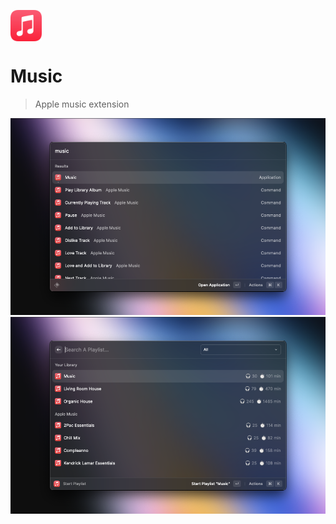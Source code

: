 <p align="center" style="display:flex">
	<img width="50" src="./assets/icon.png">
</p>

# Music
> Apple music extension

![sc1](./metadata/screenshot-1.png)
![sc2](./metadata/screenshot-2.png)

